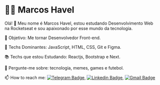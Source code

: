 # :man_technologist: Marcos Havel


Olá! 👋
Meu nome é Marcos Havel, estou estudando Desenvolvimento Web na Rocketseat e sou apaixonado por esse mundo da tecnologia.

🎯 Objetivo: Me tornar Desenvolvedor Front-end.

💙 Techs Dominantes: JavaScript, HTML, CSS, Git e Figma.

📚 Techs que estou Estudando: Reactjs, Bootstrap e Next. 

💬 Pergunte-me sobre: tecnologia, memes, games e futebol.

📫 How to reach me: [![Telegram Badge](https://img.shields.io/badge/-Telegram-1ca0f1?style=flat-square&labelColor=1ca0f1&logo=telegram&logoColor=white&link=https://t.me/Mhavel)](https://t.me/Mhavel), [![Linkedin Badge](https://img.shields.io/badge/-LinkedIn-blue?style=flat-square&logo=Linkedin&logoColor=white&link=https://www.linkedin.com/in/marcos-havel-viana-pereira-aa26141a5/)](https://www.linkedin.com/in/marcos-havel-viana-pereira-aa26141a5/), [![Gmail Badge](https://img.shields.io/badge/-Gmail-c14438?style=flat-square&logo=Gmail&logoColor=white&link=mailto:marcoshaveldev@gmail.com)](mailto:marcoshaveldev@gmail.com)
